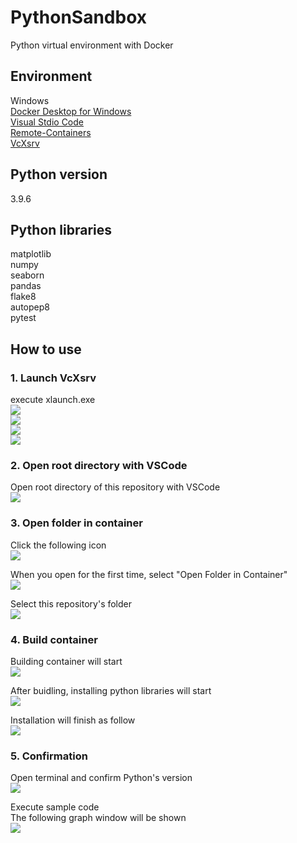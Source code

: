 # PythonSandbox
Python virtual environment with Docker

## Environment
Windows  
[Docker Desktop for Windows](https://hub.docker.com/editions/community/docker-ce-desktop-windows/)  
[Visual Stdio Code](https://azure.microsoft.com/ja-jp/products/visual-studio-code/)  
[Remote-Containers](https://marketplace.visualstudio.com/items?itemName=ms-vscode-remote.remote-containers)  
[VcXsrv](https://sourceforge.net/projects/vcxsrv/)  

## Python version
3.9.6

## Python libraries
matplotlib  
numpy  
seaborn  
pandas  
flake8  
autopep8  
pytest  

## How to use
### 1. Launch VcXsrv
execute xlaunch.exe  
![](docs/img/display_settings.PNG)  
![](docs/img/client_startup.PNG)  
![](docs/img/xtra_settings.PNG)  
![](docs/img/finish_configuration.PNG)  

### 2. Open root directory with VSCode
Open root directory of this repository with VSCode  
![](docs/img/open_root_directory.PNG)  

### 3. Open folder in container  
Click the following icon  
![](docs/img/open_remote_window.PNG)  

When you open for the first time, select "Open Folder in Container"  
![](docs/img/open_folder_in_container.PNG)  

Select this repository's folder  
![](docs/img/select_this_folder.PNG)  

### 4. Build container
Building container will start  
![](docs/img/starting_container.PNG)  

After buidling, installing python libraries will start  
![](docs/img/pip_install.PNG)  

Installation will finish as follow  
![](docs/img/install_finish.PNG)  

### 5. Confirmation
Open terminal and confirm Python's version  
![](docs/img/terminal_python_version.PNG)  

Execute sample code  
The following graph window will be shown  
![](docs/img/sample_code.PNG)  